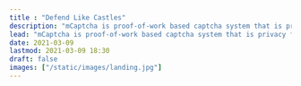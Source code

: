 ```yaml
---
title : "Defend Like Castles"
description: "mCaptcha is proof-of-work based captcha system that is privacy focussed and fully automated."
lead: "mCaptcha is proof-of-work based captcha system that is privacy focussed and fully automated."
date: 2021-03-09
lastmod: 2021-03-09 18:30
draft: false
images: ["/static/images/landing.jpg"]
---
```

